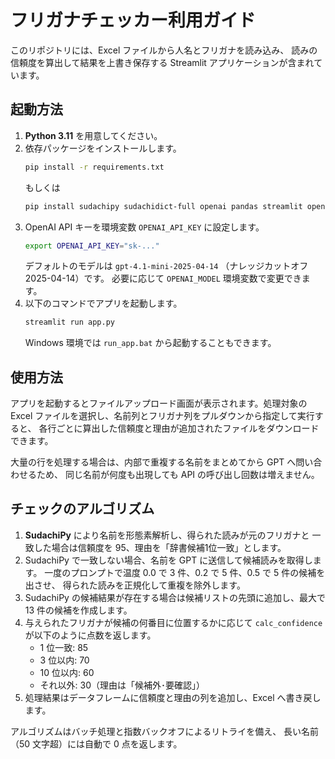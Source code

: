 # フリガナチェッカー利用ガイド

このリポジトリには、Excel ファイルから人名とフリガナを読み込み、
読みの信頼度を算出して結果を上書き保存する Streamlit アプリケーションが含まれています。

## 起動方法

1. **Python 3.11** を用意してください。
2. 依存パッケージをインストールします。
   ```bash
   pip install -r requirements.txt
   ```
   もしくは
   ```bash
   pip install sudachipy sudachidict-full openai pandas streamlit openpyxl xlsxwriter
   ```
3. OpenAI API キーを環境変数 `OPENAI_API_KEY` に設定します。
   ```bash
   export OPENAI_API_KEY="sk-..."
   ```
   デフォルトのモデルは `gpt-4.1-mini-2025-04-14` （ナレッジカットオフ 2025-04-14）です。
   必要に応じて `OPENAI_MODEL` 環境変数で変更できます。
4. 以下のコマンドでアプリを起動します。
   ```bash
   streamlit run app.py
   ```
   Windows 環境では `run_app.bat` から起動することもできます。

## 使用方法

アプリを起動するとファイルアップロード画面が表示されます。処理対象の
Excel ファイルを選択し、名前列とフリガナ列をプルダウンから指定して実行すると、
各行ごとに算出した信頼度と理由が追加されたファイルをダウンロードできます。

大量の行を処理する場合は、内部で重複する名前をまとめてから GPT へ問い合わせるため、
同じ名前が何度も出現しても API の呼び出し回数は増えません。

## チェックのアルゴリズム

1. **SudachiPy** により名前を形態素解析し、得られた読みが元のフリガナと
   一致した場合は信頼度を 95、理由を「辞書候補1位一致」とします。
2. SudachiPy で一致しない場合、名前を GPT に送信して候補読みを取得します。
   一度のプロンプトで温度 0.0 で 3 件、0.2 で 5 件、0.5 で 5 件の候補を出させ、
   得られた読みを正規化して重複を除外します。
3. SudachiPy の候補結果が存在する場合は候補リストの先頭に追加し、最大で
   13 件の候補を作成します。
4. 与えられたフリガナが候補の何番目に位置するかに応じて
   `calc_confidence` が以下のように点数を返します。
   - 1 位一致: 85
   - 3 位以内: 70
   - 10 位以内: 60
   - それ以外: 30（理由は「候補外･要確認」）
5. 処理結果はデータフレームに信頼度と理由の列を追加し、Excel へ書き戻します。

アルゴリズムはバッチ処理と指数バックオフによるリトライを備え、
長い名前（50 文字超）には自動で 0 点を返します。
